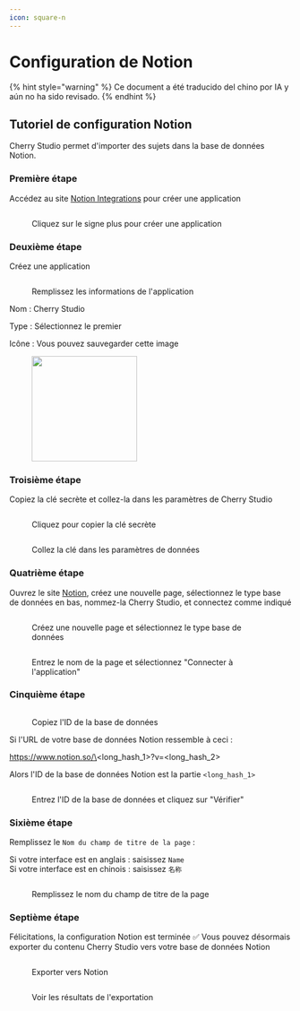 ```yaml
---
icon: square-n
---
```


# Configuration de Notion

{% hint style="warning" %}
Ce document a été traducido del chino por IA y aún no ha sido revisado.
{% endhint %}

## Tutoriel de configuration Notion

Cherry Studio permet d'importer des sujets dans la base de données Notion.

### Première étape

Accédez au site [Notion Integrations](https://www.notion.so/profile/integrations) pour créer une application

<figure><img src="../.gitbook/assets/notion/创建应用.png" alt=""><figcaption><p>Cliquez sur le signe plus pour créer une application</p></figcaption></figure>

### Deuxième étape

Créez une application

<figure><img src="../.gitbook/assets/notion/填写应用信息.png" alt=""><figcaption><p>Remplissez les informations de l'application</p></figcaption></figure>

Nom : Cherry Studio

Type : Sélectionnez le premier

Icône : Vous pouvez sauvegarder cette image

<figure><img src="../.gitbook/assets/notion/Cherry-Studio-Logo.png" alt="" width="188"><figcaption></figcaption></figure>

### Troisième étape

Copiez la clé secrète et collez-la dans les paramètres de Cherry Studio

<figure><img src="../.gitbook/assets/notion/复制密钥.png" alt=""><figcaption><p>Cliquez pour copier la clé secrète</p></figcaption></figure>

<figure><img src="../.gitbook/assets/notion/填写密钥.png" alt=""><figcaption><p>Collez la clé dans les paramètres de données</p></figcaption></figure>

### Quatrième étape

Ouvrez le site [Notion](https://www.notion.so/), créez une nouvelle page, sélectionnez le type base de données en bas, nommez-la Cherry Studio, et connectez comme indiqué

<figure><img src="../.gitbook/assets/notion/创建页面.png" alt=""><figcaption><p>Créez une nouvelle page et sélectionnez le type base de données</p></figcaption></figure>

<figure><img src="../.gitbook/assets/notion/连接APP.png" alt=""><figcaption><p>Entrez le nom de la page et sélectionnez "Connecter à l'application"</p></figcaption></figure>

### Cinquième étape

<figure><img src="../.gitbook/assets/notion/复制数据库ID.png" alt=""><figcaption><p>Copiez l'ID de la base de données</p></figcaption></figure>

Si l'URL de votre base de données Notion ressemble à ceci :

https://www.notion.so/\<long\_hash\_1>?v=\<long\_hash\_2>

Alors l'ID de la base de données Notion est la partie `<long_hash_1>`

<figure><img src="../.gitbook/assets/notion/填写数据库ID.png" alt=""><figcaption><p>Entrez l'ID de la base de données et cliquez sur "Vérifier"</p></figcaption></figure>

### Sixième étape

Remplissez le `Nom du champ de titre de la page` :

Si votre interface est en anglais : saisissez `Name`\
Si votre interface est en chinois : saisissez `名称`

<figure><img src="../.gitbook/assets/notion/填写页面标题字段名.png" alt=""><figcaption><p>Remplissez le nom du champ de titre de la page</p></figcaption></figure>

### Septième étape

Félicitations, la configuration Notion est terminée ✅ Vous pouvez désormais exporter du contenu Cherry Studio vers votre base de données Notion

<figure><img src="../.gitbook/assets/notion/导出.png" alt=""><figcaption><p>Exporter vers Notion</p></figcaption></figure>

<figure><img src="../.gitbook/assets/notion/查看结果.png" alt=""><figcaption><p>Voir les résultats de l'exportation</p></figcaption></figure>
